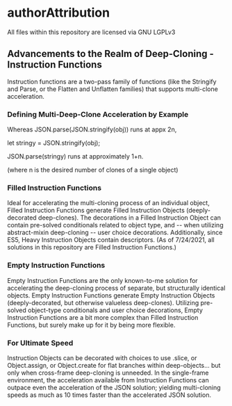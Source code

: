 # authorAttribution

All files within this repository are licensed via GNU LGPLv3

## Advancements to the Realm of Deep-Cloning - Instruction Functions
Instruction functions are a two-pass family of functions (like the Stringify and Parse, or the Flatten and Unflatten families) that supports multi-clone acceleration. 

### Defining Multi-Deep-Clone Acceleration by Example
Whereas JSON.parse(JSON.stringify(obj)) runs at appx 2n,

let stringy = JSON.stringify(obj);

JSON.parse(stringy) runs at approximately 1+n. 

(where n is the desired number of clones of a single object)


### Filled Instruction Functions
Ideal for accelerating the multi-cloning process of an individual object, Filled Instruction Functions generate Filled Instruction Objects (deeply-decorated deep-clones). The decorations in a Filled Instruction Object can contain pre-solved conditionals related to object type, and -- when utilizing abstract-mixin deep-cloning -- user choice decorations. Additionally, since ES5, Heavy Instruction Objects contain descriptors. (As of 7/24/2021, all solutions in this repository are Filled Instruction Functions.)

### Empty Instruction Functions
Empty Instruction Functions are the only known-to-me solution for accelerating the deep-cloning process of separate, but structurally identical objects. Empty Instruction Functions generate Empty Instruction Objects (deeply-decorated, but otherwise valueless deep-clones). Utilizing pre-solved object-type conditionals and user choice decorations, Empty Instruction Functions are a bit more complex than Filled Instruction Functions, but surely make up for it by being more flexible.

### For Ultimate Speed
Instruction Objects can be decorated with choices to use .slice, or Object.assign, or Object.create for flat branches within deep-objects... but only when cross-frame deep-cloning is unneeded. In the single-frame environment, the acceleration available from Instruction Functions can outpace even the acceleration of the JSON solution; yielding multi-cloning speeds as much as 10 times faster than the accelerated JSON solution.
